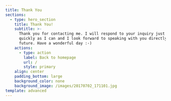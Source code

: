 ```yaml
---
title: Thank You
sections:
  - type: hero_section
    title: Thank You!
    subtitle: >-
      Thank you for contacting me. I will respond to your inquiry just as
      quickly as I can and I look forward to speaking with you directly in the
      future. Have a wonderful day :-)
    actions:
      - type: action
        label: Back to homepage
        url: /
        style: primary
    align: center
    padding_bottom: large
    background_color: none
    background_image: /images/20170702_171101.jpg
template: advanced
---
```

